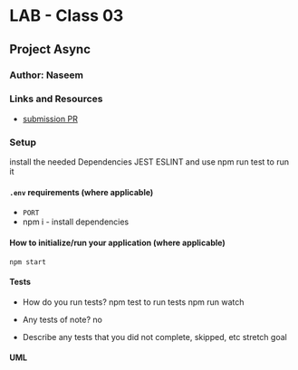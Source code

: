 # LAB - Class 03        

## Project  Async

### Author: Naseem

### Links and Resources

- [submission PR](https://github.com/naseem-401-advanced-javascript/class-03/pull/1)


### Setup
install the needed Dependencies JEST ESLINT and use npm run test to run it

#### `.env` requirements (where applicable)
- `PORT` 
- npm i - install dependencies



#### How to initialize/run your application (where applicable)
`npm start`

#### Tests

- How do you run tests?
npm test to run tests
npm run watch

- Any tests of note?
no
- Describe any tests that you did not complete, skipped, etc
stretch goal

#### UML

[](assest/lab3.jpeg)